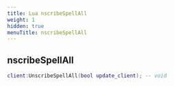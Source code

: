 ```yaml
---
title: Lua nscribeSpellAll
weight: 1
hidden: true
menuTitle: nscribeSpellAll
---
```

## nscribeSpellAll
```lua
client:UnscribeSpellAll(bool update_client); -- void
```
